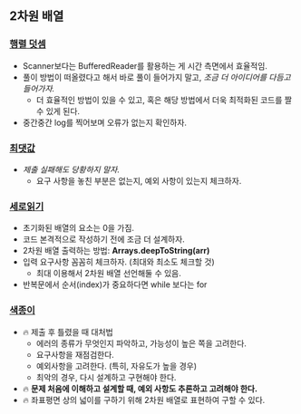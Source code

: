 ## 2차원 배열

### [행렬 덧셈](../백준/Bronze/2738. 행렬 덧셈)
- Scanner보다는 BufferedReader를 활용하는 게 시간 측면에서 효율적임.
- 풀이 방법이 떠올렸다고 해서 바로 풀이 들어가지 말고, _조금 더 아이디어를 다듬고 들어가자._
    - 더 효율적인 방법이 있을 수 있고, 혹은 해당 방법에서 더욱 최적화된 코드를 짤 수 있게 된다.
- 중간중간 log를 찍어보며 오류가 없는지 확인하자.

### [최댓값](백준/Bronze/2566. 최댓값)
- _제출 실패해도 당황하지 말자._
    -  요구 사항을 놓친 부분은 없는지, 예외 사항이 있는지 체크하자.

### [세로읽기](백준/Bronze/10798. 세로읽기)
- 초기화된 배열의 요소는 0을 가짐.
- 코드 본격적으로 작성하기 전에 조금 더 설계하자.
- 2차원 배열 출력하는 방법: **Arrays.deepToString(arr)**
- 입력 요구사항 꼼꼼히 체크하자. (최대와 최소도 체크할 것)
    - 최대 이용해서 2차원 배열 선언해둘 수 있음.
- 반복문에서 순서(index)가 중요하다면 while 보다는 for

### [색종이](백준/Silver/2563. 색종이)
- 🔥 제출 후 틀렸을 때 대처법
    - 에러의 종류가 무엇인지 파악하고, 가능성이 높은 쪽을 고려한다.
    - 요구사항을 재점검한다.
    - 예외사항을 고려한다. (특히, 자유도가 높을 경우)
    - 최악의 경우, 다시 설계하고 구현해야 한다.
- 🔥 **문제 처음에 이해하고 설계할 때, 예외 사항도 추론하고 고려해야 한다.**
- 🔥 좌표평면 상의 넓이를 구하기 위해 2차원 배열로 표현하여 구할 수 있다.
